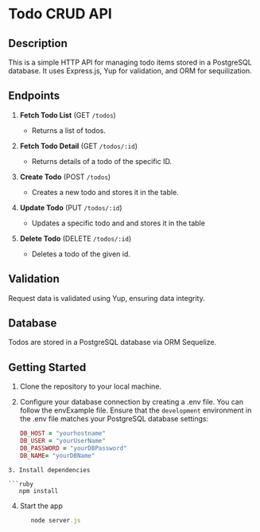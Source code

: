 # Todo CRUD API

## Description

This is a simple HTTP API for managing todo items stored in a PostgreSQL database. It uses Express.js, Yup for validation, and ORM for sequilization.

## Endpoints

1. **Fetch Todo List** (GET `/todos`)
   - Returns a list of todos.
2. **Fetch Todo Detail** (GET `/todos/:id`)

   - Returns details of a todo of the specific ID.

3. **Create Todo** (POST `/todos`)

   - Creates a new todo and stores it in the table.

4. **Update Todo** (PUT `/todos/:id`)

   - Updates a specific todo and and stores it in the table

5. **Delete Todo** (DELETE `/todos/:id`)
   - Deletes a todo of the given id.

## Validation

Request data is validated using Yup, ensuring data integrity.

## Database

Todos are stored in a PostgreSQL database via ORM Sequelize.

## Getting Started

1. Clone the repository to your local machine.

2. Configure your database connection by creating a .env file. You can follow the envExample file. Ensure that the `development` environment in the .env file matches your PostgreSQL database settings:

   ```ruby
   DB_HOST = "yourhostname"
   DB_USER = "yourUserName"
   DB_PASSWORD = "yourDBPassword"
   DB_NAME= "yourDBName"
   ```

````
3. Install dependencies

```ruby
   npm install
````

4. Start the app

   ```ruby
      node server.js
   ```